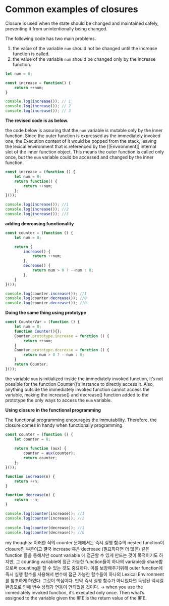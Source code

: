 # Common examples of closures

Closure is used when the state should be changed and maintained safely, preventing it from unintentionally being changed.

The following code has two main problems.

1. the value of the variable `num` should not be changed until the increase function is called.
2. the value of the variable `num` should be changed only by the increase function.

```jsx
let num = 0;

const increase = function() {
	return ++num;
}

console.log(increase()); // 1
console.log(increase()); // 2 
console.log(increase()); // 3
```

**The revised code is as below.**

the code below is assuring that the `num` variable is mutable only by the inner function. Since the outer function is expressed as the immediately invoked one, the Execution context of it would be popped from the stack, leaving the lexical environment that is referenced by the [[Environment]] internal slot of the inner function object. This means the outer function is called only once, but the `num` variable could be accessed and changed by the inner function.

```jsx
const increase = (function () {
	let num = 0;
	return function() {
		return ++num;
	};
}());

console.log(increase()); //1
console.log(increase()); //2
console.log(increase()); //3
```

**adding decreasing functionality**

```jsx
const counter = (function () {
	let num = 0;

	return {
		increase() {
			return ++num;
		},
		decrease() {
			return num > 0 ? --num : 0;
		},
	}
}());

console.log(counter.increase()); //1
console.log(counter.decrease()); //0
console.log(counter.decrease()); //0
```

**Doing the same thing using prototype**

```jsx
const CounterVar = (function () {
    let num = 0;
    function Counter(){};
    Counter.prototype.increase = function () {
        return ++num;
    }
    Counter.prototype.decrease = function () {
        return num > 0 ? --num : 0;
    }
    return Counter;
}());
```

the variable `num` is initialized inside the immediately invoked function, it’s not possible for the function Counter()’s instance to directly access it. Also, anything outside the immediately invoked function cannot access the variable, making the increase() and decrease() function added to the prototype the only ways to access the `num` variable.

**Using closure in the functional programming**

The functional programming encourages the immutability. Therefore, the closure comes in handy when functionally programming.

```jsx
const counter = (function () {
	let counter = 0;
	
	return function (aux) {
		counter = aux(counter);
		return counter;
	};
}());

function increase(n) {
	return ++n;
}

function decrease(n) {
	return --n;
}

console.log(counter(increase)); //1
console.log(counter(increase)); //2
 
console.log(counter(decrease)); //1
console.log(counter(decrease)); //0
```

my thoughts: 이러한 식의 counter 문제에서는 즉시 실행 함수의 nested function이 closure인 부분이고 결국 increase 혹은 decrease (필요하다면 더 많은) 같은 function 들을 통해서만 count variable 에 접근할 수 있게 만드는 것이 목적이기도 하지만, 그 counting variable에 접근 가능한 function들이 하나의 variable을 share함으로써 counting을 할 수 있는 것도 중요하다. 이를 보장해주기위해 outer function에 즉시 실행 함수를 사용해서 변수에 접근 가능한 함수들이 하나의 Lexical Environment를 참조하게 하였다. 그것이 핵심이다. 만약 즉시 실행 함수가 아니었다면 독립된 렉시컬 환경으로 인해 변수 상태가 연동이 안되었을 것이다. → when you use the immediately invoked function, it’s executed only once. Then what’s assigned to the variable given the IIFE is the return value of the IIFE.